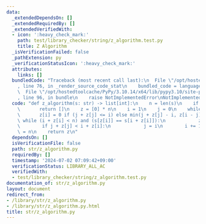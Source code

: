 ```yaml
---
data:
  _extendedDependsOn: []
  _extendedRequiredBy: []
  _extendedVerifiedWith:
  - icon: ':heavy_check_mark:'
    path: test/library_checker/string/z_algorithm.test.py
    title: Z Algorithm
  _isVerificationFailed: false
  _pathExtension: py
  _verificationStatusIcon: ':heavy_check_mark:'
  attributes:
    links: []
  bundledCode: "Traceback (most recent call last):\n  File \"/opt/hostedtoolcache/PyPy/3.10.14/x64/lib/pypy3.10/site-packages/onlinejudge_verify/documentation/build.py\"\
    , line 76, in _render_source_code_stat\n    bundled_code = language.bundle(\n\
    \  File \"/opt/hostedtoolcache/PyPy/3.10.14/x64/lib/pypy3.10/site-packages/onlinejudge_verify/languages/python.py\"\
    , line 96, in bundle\n    raise NotImplementedError\nNotImplementedError\n"
  code: "def z_algorithm(s: str) -> list[int]:\n    n = len(s)\n    if n == 0:\n \
    \       return []\n    z = [0] * n\n    i = 1\n    j = 0\n    while i < n:\n \
    \       z[i] = 0 if (j + z[j] <= i) else min(j + z[j] - i, z[i - j])\n       \
    \ while (i + z[i] < n) and (s[z[i]] == s[i + z[i]]):\n            z[i] += 1\n\
    \        if j + z[j] < i + z[i]:\n            j = i\n        i += 1\n    z[0]\
    \ = n\n    return z\n"
  dependsOn: []
  isVerificationFile: false
  path: str/z_algorithm.py
  requiredBy: []
  timestamp: '2024-07-02 07:09:42+09:00'
  verificationStatus: LIBRARY_ALL_AC
  verifiedWith:
  - test/library_checker/string/z_algorithm.test.py
documentation_of: str/z_algorithm.py
layout: document
redirect_from:
- /library/str/z_algorithm.py
- /library/str/z_algorithm.py.html
title: str/z_algorithm.py
---
```

